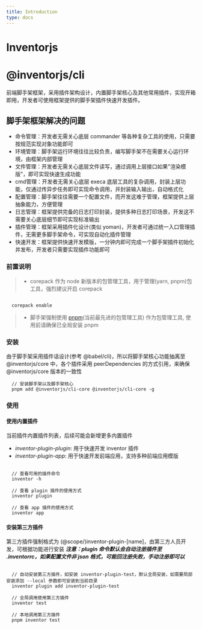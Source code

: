 ```yaml
---
title: Introduction
type: docs
---
```


# Inventorjs

# @inventorjs/cli
前端脚手架框架，采用插件架构设计，内置脚手架核心及其他常用插件，实现开箱即用，开发者可使用框架提供的脚手架插件快速开发插件。

## 脚手架框架解决的问题
* 命令管理：开发者无需关心底层 commander 等各种复杂工具的使用，只需要按规范实现对象功能即可
* 环境管理：脚手架运行环境往往比较负责，编写脚手架不在需要关心运行环境，由框架内部管理
* 文件管理：开发者无需关心底层文件读写，通过调用上层接口如果"渲染模版"，即可实现快速生成功能
* cmd管理：开发者无需关心底层 execa 底层工具的复杂调用，封装上层功能，仅通过传异步任务即可实现命令调用，并封装输入输出，自动格式化
* 配置管理：脚手架往往需要一个配置文件，而开发这难于管理，框架提供上层抽象能力，方便管理
* 日志管理：框架提供完备的日志打印封装，提供多种日志打印场景，开发这不需要关心底层细节即可实现标准输出
* 插件管理：框架采用插件化设计(类似 yoman)，开发者可通过统一入口管理插件，无需更多脚手架命令，可实现自动化插件管理
* 快速开发：框架提供快速开发模版，一分钟内即可完成一个脚手架插件初始化并发布，开发者只需要实现插件功能即可

### 前置说明
> * corepack 作为 node 新版本的包管理工具，用于管理(yarn, pnpm)包工具，强烈建议开启 corepack
```

  corepack enable
```
> * 脚手架强制使用 [pnpm](https://pnpm.io/)(当前最先进的包管理工具) 作为包管理工具, 使用前请确保已全局安装 pnpm

### 安装

由于脚手架采用插件话设计(参考 @babel/cli)，所以将脚手架核心功能抽离至 @inventorjs/core 中，各个插件采用 peerDependencies 的方式引用，来确保 @inventorjs/core 版本的一致性
```
  // 安装脚手架以及脚手架核心
  pnpm add @inventorjs/cli-core @inventorjs/cli-core -g
```

### 使用
#### 使用内置插件
当前插件内置插件列表，后续可能会新增更多内置插件
* *inventor-plugin-plugin*: 用于快速开发 inventor 插件
* *inventor-plugin-app*: 用于快速开发前端应用，支持多种前端应用模版

```

  // 查看可用的插件命令
  inventor -h

  // 查看 plugin 插件的使用方式
  inventor plugin

  // 查看 app 插件的使用方式
  inventor app
```

#### 安装第三方插件
第三方插件强制格式为 (@scope/)inventor-plugin-[name]，由第三方人员开发，可根据功能进行安装
***注意：plugin 命令默认会自动注册插件至 .inventorrc，如果配置文件非 json 格式，可能回注册失败，手动注册即可以***
```

  // 自动安装第三方插件，如安装 inventor-plugin-test，默认全局安装，如需要局部安装添加 --local 参数即可安装到当前目录
  inventor plugin add inventor-plugin-test

  // 全局调用使用第三方插件
  inventor test

  // 本地调用第三方插件
  pnpm inventor test
```
